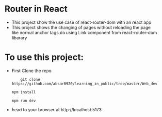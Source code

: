 # Router in React
- This project show the use case of react-router-dom with an react app
- This project shows the changing of pages without reloading the page like normal anchor tags do using Link component from react-router-dom libarary


# To use this project: 
- First Clone the repo
    ```
        git clone https://github.com/absar0920/learning_in_public/tree/master/Web_development/usingNode/React/RoutersInReact
    ```
    ```
    npm install
    ```
    ```
    npm run dev
    ```
- head to your browser at http://localhost:5173